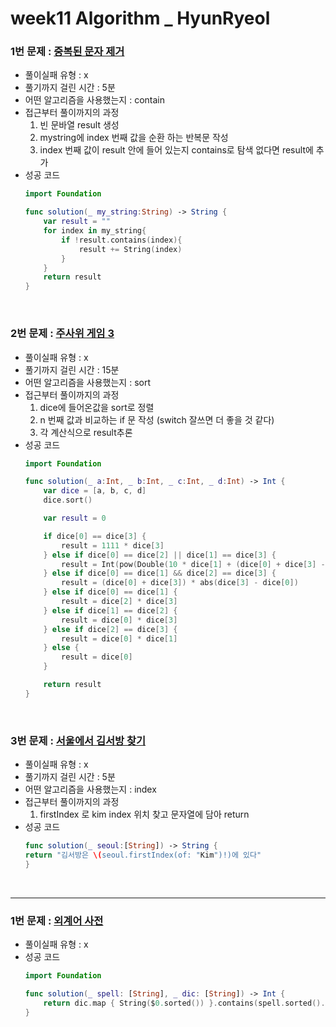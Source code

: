 # week11 Algorithm _ HyunRyeol

### 1번 문제 : [중복된 문자 제거](https://school.programmers.co.kr/learn/courses/30/lessons/120888) 
- 풀이실패 유형 : x
- 풀기까지 걸린 시간 : 5분
- 어떤 알고리즘을 사용했는지 : contain
- 접근부터 풀이까지의 과정
    1. 빈 문바열 result 생성
    2. mystring에 index 번째 값을 순환 하는 반복문 작성
    3. index 번째 값이 result 안에 들어 있는지 contains로 탐색 없다면 result에 추가
- 성공 코드
    ```swift
    import Foundation

    func solution(_ my_string:String) -> String {
        var result = ""
        for index in my_string{
            if !result.contains(index){
                result += String(index)
            }
        }
        return result
    }
    ```
<br>

### 2번 문제 : [주사위 게임 3](https://school.programmers.co.kr/learn/courses/30/lessons/181916)
- 풀이실패 유형 : x
- 풀기까지 걸린 시간 : 15분
- 어떤 알고리즘을 사용했는지 : sort
- 접근부터 풀이까지의 과정
    1. dice에 들어온값을 sort로 정렬
    2. n 번째 값과 비교하는 if 문 작성 (switch 잘쓰면 더 좋을 것 같다)
    3. 각 계산식으로 result추론
- 성공 코드
    ```swift
    import Foundation

    func solution(_ a:Int, _ b:Int, _ c:Int, _ d:Int) -> Int {
        var dice = [a, b, c, d]
        dice.sort()

        var result = 0

        if dice[0] == dice[3] {
            result = 1111 * dice[3]
        } else if dice[0] == dice[2] || dice[1] == dice[3] {
            result = Int(pow(Double(10 * dice[1] + (dice[0] + dice[3] - dice[1])), 2.0))
        } else if dice[0] == dice[1] && dice[2] == dice[3] {
            result = (dice[0] + dice[3]) * abs(dice[3] - dice[0])
        } else if dice[0] == dice[1] {
            result = dice[2] * dice[3]
        } else if dice[1] == dice[2] {
            result = dice[0] * dice[3]
        } else if dice[2] == dice[3] {
            result = dice[0] * dice[1]
        } else {
            result = dice[0]
        }

        return result
    }
    ```
<br>

### 3번 문제 : [서울에서 김서방 찾기](https://school.programmers.co.kr/learn/courses/30/lessons/12919) 
- 풀이실패 유형 : x
- 풀기까지 걸린 시간 : 5분
- 어떤 알고리즘을 사용했는지 : index
- 접근부터 풀이까지의 과정
    1. firstIndex 로 kim index 위치 찾고 문자열에 담아 return
- 성공 코드
    ```swift
    func solution(_ seoul:[String]) -> String {
    return "김서방은 \(seoul.firstIndex(of: "Kim")!)에 있다"
    }   
    ```
<br>

----

### 1번 문제 : [외계어 사전](https://school.programmers.co.kr/learn/courses/30/lessons/120869)
- 풀이실패 유형 : x
- 성공 코드
    ```swift
    import Foundation

    func solution(_ spell: [String], _ dic: [String]) -> Int {   
        return dic.map { String($0.sorted()) }.contains(spell.sorted().joined()) ? 1 : 2 
    }
    ```
<br>